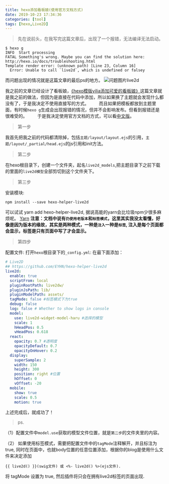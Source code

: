 ```yaml
---
title: hexo添加看板娘(使用官方文档方式)
date: 2019-10-23 17:34:36
categories: [tool]
tags: [hexo,Live2D]
---
```

>先在说前头，在我写完这篇文章后，出现了一个报错，无法编译无法启动。
<!--more-->

```
$ hexo g
INFO  Start processing
FATAL Something's wrong. Maybe you can find the solution here: http://hexo.io/docs/troubleshooting.html
Template render error: (unknown path) [Line 23, Column 16]
  Error: Unable to call `live2d`, which is undefined or falsey
```
而问题出现的情况就是这篇文章的最后ps的地方。
![问题图片live2d](https://i.loli.net/2019/10/24/VRaifAUBdG1Yy9h.png)


我之前的文章已经设计了看板娘，[《hexo模版yilia添加可爱的看板娘》](https://qianlei6148.github.io/2018/10/11/hexo%E6%A8%A1%E7%89%88yilia%E6%B7%BB%E5%8A%A0%E5%8F%AF%E7%88%B1%E7%9A%84%E7%9C%8B%E6%9D%BF%E5%A8%98/)这篇文章就是我之前的做法，但因为是直接在代码中添加，所以如果换了主题就会发现什么都没有了，于是我决定不使用直接写的方式。
&emsp;&emsp;而且如果把模板都放到主题里面，有时候`hexo g`生成会出现报错的情况，但并不会影响发布。但看到报错还是很难受的。
&emsp;&emsp;于是我决定使用官方文档的方式，可以看[中文版](https://github.com/EYHN/hexo-helper-live2d/blob/master/README.zh-CN.md)。
>第一步

我首先把我之前的代码都清除掉，包括`主题/layout/layout.ejs`的引用，`主题/layout/_partial/head.ejs`的js引用和init方法。
>第二步

在hexo根目录下，创建一个文件夹，起名`live2d_models`,把主题目录下之前下载的里面的`live2d模型`全部剪切到这个文件夹下。
>第三步

安装模块:
```
npm install --save hexo-helper-live2d
```
可以试试 yarn add hexo-helper-live2d, 据说高能的yarn会比垃圾npm少很多麻烦呢。 [Yarn](https://yarn.bootcss.com/)
**注意：文档中说有`仍使用老版本`和`标签模式`，这里其实我没太看懂，好像是因为版本的缘故，其实是两种模式，一种是`注入`一种是`标签`, 注入是每个页面都会显示，标签是只有页面中写了才会显示。**
>第四步

配置文件: 打开`hexo`根目录下的`_config.yml`:
在最下面添加：
```yml
# Live2D
## https://github.com/EYHN/hexo-helper-live2d
live2d:
  enable: true
  scriptFrom: local
  pluginRootPath: live2dw/
  pluginJsPath: lib/
  pluginModelPath: assets/
  tagMode: false #标签模式下为true
  debug: false
  log: false # Whether to show logs in console
  model:
    use: live2d-widget-model-haru #选择的模型
    scale: 1
    hHeadPos: 0.5
    vHeadPos: 0.618
  react:
    opacity: 0.7 #透明度
    opacityDefault: 0.7
    opacityOnHover: 0.2
  display:
    superSample: 2
    width: 150
    height: 300
    position: right #位置
    hOffset: 0
    vOffset: -20
  mobile:
    show: true
    scale: 0.5
    motion: true
```
上述完成后，就成功了！
>ps. 

（1）配置文件中`model.use`获取的模型文件位置，就是`第二步`的文件夹里的内容。


（2） 如果使用标签模式，需要把配置文件中的`tagMode`注释解开，并且标注为true, 同时在页面中，也就body位置的任意位置添加，根据你的blog是使用什么文件来决定添加

```
{{ live2d() }}(swig文件) 或 <%- live2d() %>(ejs文件).
``` 

将 tagMode 设置为 true, 然后插件将只会在拥有live2d标签的页面出现.

